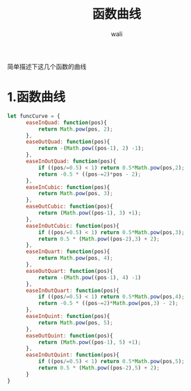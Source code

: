 ﻿---
layout: post
title: 函数曲线   #标题
tagline: 
category: javascript      #分类
author: wali    #作者
tag: common     #标签
ghurl:        #github url
ghurl_zip:    #github zip下载
comments: true

post_nav: false

---

简单描述下这几个函数的曲线

<script async src="//jsrun.net/f5qKp/embed/all/light/"></script>


# 1.函数曲线

```javascript
let funcCurve = {
      easeInQuad: function(pos){
          return Math.pow(pos, 2);
      },
      easeOutQuad: function(pos){
          return -(Math.pow((pos-1), 2) -1);
      },
      easeInOutQuad: function(pos){
          if ((pos/=0.5) < 1) return 0.5*Math.pow(pos,2);
          return -0.5 * ((pos-=2)*pos - 2);
      },
      easeInCubic: function(pos){
          return Math.pow(pos, 3);
      },
      easeOutCubic: function(pos){
          return (Math.pow((pos-1), 3) +1);
      },
      easeInOutCubic: function(pos){
          if ((pos/=0.5) < 1) return 0.5*Math.pow(pos,3);
          return 0.5 * (Math.pow((pos-2),3) + 2);
      },
      easeInQuart: function(pos){
          return Math.pow(pos, 4);
      },
      easeOutQuart: function(pos){
          return -(Math.pow((pos-1), 4) -1)
      },
      easeInOutQuart: function(pos){
          if ((pos/=0.5) < 1) return 0.5*Math.pow(pos,4);
          return -0.5 * ((pos-=2)*Math.pow(pos,3) - 2);
      },
      easeInQuint: function(pos){
          return Math.pow(pos, 5);
      },
      easeOutQuint: function(pos){
          return (Math.pow((pos-1), 5) +1);
      },
      easeInOutQuint: function(pos){
          if ((pos/=0.5) < 1) return 0.5*Math.pow(pos,5);
          return 0.5 * (Math.pow((pos-2),5) + 2);
      }
}
```




